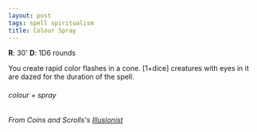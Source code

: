```yaml
---
layout: post
tags: spell spiritualism
title: Colour Spray
---
```

**R**: 30'     **D**: 1D6 rounds

You create rapid color flashes in a cone. [1+dice] creatures with eyes in it are dazed for the duration of the spell.
 
###### colour + spray
###### From Coins and Scrolls's [Illusionist](https://coinsandscrolls.blogspot.com/2017/03/osr-illusionist-wizards.html)
